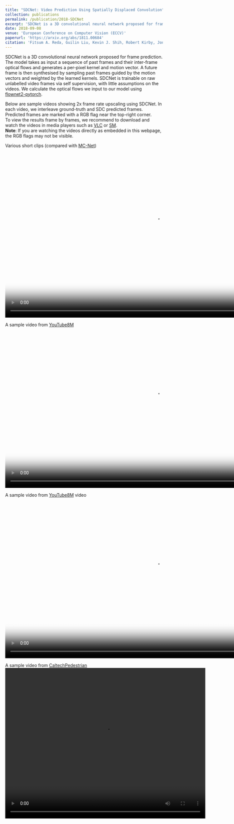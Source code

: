 ```yaml
---
title: "SDCNet: Video Prediction Using Spatially Displaced Convolution"
collection: publications
permalink: /publication/2018-SDCNet
excerpt: 'SDCNet is a 3D convolutional neural network proposed for frame prediction. The model takes as input a sequence of past frames and their inter-frame optical flows and generates a per-pixel kernel and motion vector. A future frame is then synthesised by sampling past frames guided by the motion vectors and weighted by the learned kernels. '
date: 2018-09-08
venue: 'European Conference on Computer Vision (ECCV)'
paperurl: 'https://arxiv.org/abs/1811.00684'
citation: 'Fitsum A. Reda, Guilin Liu, Kevin J. Shih, Robert Kirby, Jon Barker, David Tarjan, Andrew Tao, Bryan Catanzaro, SDCNet: Video Prediction Using Spatially Displaced Convolution. ECCV 2018.'
---
```

SDCNet is a 3D convolutional neural network proposed for frame prediction. The model takes as input a sequence of past frames and their inter-frame optical flows and generates a per-pixel kernel and motion vector. A future frame is then synthesised by sampling past frames guided by the motion vectors and weighted by the learned kernels. SDCNet is trainable on raw unlabelled video frames via self supervision, with little assumptions on the videos. We calculate the optical flows we input to our model using [flownet2-pytorch](https://github.com/NVIDIA/flownet2-pytorch).

Below are sample videos showing 2x frame rate upscaling using SDCNet. In each video, we interleave ground-truth and SDC predicted frames. Predicted frames are marked with a RGB flag near the top-right corner. <br />
To view the results frame by frames, we recommend to download and watch the videos in media players such as [VLC](https://www.videolan.org/vlc/index.html) or [SM](https://www.smplayer.info/). <br />
<b>Note</b>: If you are watching the videos directly as embedded in this webpage, the RGB flags may not be visible.

Various short clips (compared with [MC-Net](https://arxiv.org/pdf/1706.08033.pdf))
<video poster="https://drive.google.com/uc?export=view&id=1-sf93iMQ7RrBWEaxgwqwh17S9zNznbXS" width="960" height="540" controls>
  <source src="https://drive.google.com/uc?export=view&id=1-dkY6zM_08sM2wseoU60u4TORHBS96a8" type="video/mp4">Your browser does not support the video tag.
</video>

A sample video from [YouTube8M](https://research.google.com/youtube8m/)
<video poster="https://drive.google.com/uc?export=view&id=1-uHsdUUchRWeIgzoF34TvPTSomQxH_En" width="960" height="512" controls>
  <source src="https://drive.google.com/uc?export=view&id=1-hr957iLkvqtCWVNbTeztz4ibZHDZsoD" type="video/mp4">Your browser does not support the video tag.
</video>

A sample video from [YouTube8M](https://research.google.com/youtube8m/) video
<video poster="https://drive.google.com/uc?export=view&id=1-x2zbD3nns0d7pirXyCeFBxZvrBi1N_Z" width="960" height="512" controls>
  <source src="https://drive.google.com/uc?export=view&id=1-Y3RvIw2Pvu9z9Xp9B9LLmSchW6qK3tl" type="video/mp4">Your browser does not support the video tag.
</video>

A sample video from [CaltechPedestrian](http://www.vision.caltech.edu/Image_Datasets/CaltechPedestrians/)
<video width="640" height="480" controls>
  <source src="https://drive.google.com/uc?export=view&id=1-m8f6VV2GzLaFMhmGfRdbPw1jRgkeCVN" type="video/mp4">Your browser does not support the video tag.
</video>
